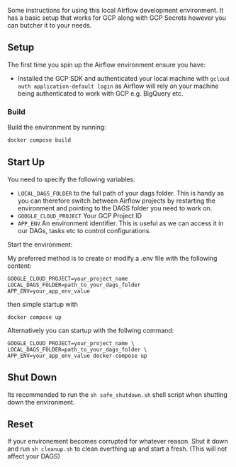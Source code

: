Some instructions for using this local AIrflow development environment. It has a basic setup that works for GCP along with GCP Secrets however you can butcher it to your needs.

## Setup

The first time you spin up the Airflow environment ensure you have:
- Installed the GCP SDK and authenticated your local machine with `gcloud auth application-default login` as Airflow will rely on your machine being authenticated to work with GCP e.g. BigQuery etc.

### Build
Build the environment by running:

```bash
docker compose build
```
## Start Up

You need to specify the following variables:

- `LOCAL_DAGS_FOLDER` to the full path of your dags folder. This is handy as you can therefore switch between Airflow projects by restarting the environment and pointing to the DAGS folder you need to work on.
- `GOOGLE_CLOUD_PROJECT` Your GCP Project ID
- `APP_ENV` An environment identifier. This is useful as we can access it in our DAGs, tasks etc to control configurations.

Start the environment: 

My preferred method is to create or modify a .env file with the following content:

```shell
GOOGLE_CLOUD_PROJECT=your_project_name
LOCAL_DAGS_FOLDER=path_to_your_dags_folder
APP_ENV=your_app_env_value
```

then simple startup with 

```shell
docker compose up
```

Alternatively you can startup with the follwing command:

```shell
GOOGLE_CLOUD_PROJECT=your_project_name \
LOCAL_DAGS_FOLDER=path_to_your_dags_folder \ 
APP_ENV=your_app_env_value docker-compose up
``` 

## Shut Down
Its recommended to run the `sh safe_shutdown.sh` shell script when shutting down the environment.

## Reset
If your environement becomes corrupted for whatever reason. Shut it down and run `sh cleanup.sh` to clean everthing up and start a fresh. (This will not affect your DAGS)